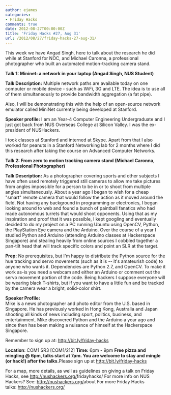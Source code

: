 ```yaml
---
author: ejames
categories:
- Friday Hacks
comments: true
date: 2012-08-27T00:00:00Z
title: 'Friday Hacks #27, Aug 31'
url: /2012/08/27/friday-hacks-27-aug-31/
---
```


This week we have Angad Singh, here to talk about the research he did while at Stanford for NOC, and Michael Caronna, a professional photographer who built an automated motion-tracking camera stand.

<strong>Talk 1: Mininet: a network in your laptop (Angad Singh, NUS Student)</strong>

<strong>Talk Description:</strong> Multiple network paths are available today on one computer or mobile device - such as WiFi, 3G and LTE. The idea is to use all of them simultaneously to provide bandwidth aggregation (a fat pipe).</div>
<div>Also, I will be demonstrating this with the help of an open-source network emulator called MiniNet currently being developed at Stanford.

<strong>Speaker profile:</strong>
I am an Year-4 Computer Engineering Undergraduate and I just got back from NUS Overseas College at Silicon Valley. I was the ex-president of NUSHackers.

I took classes at Stanford and interned at Skype. Apart from that I also worked for peanuts in a Stanford Networking lab for 2 months where I did this research after taking the course on Advanced Computer Networks.

<div><strong>Talk 2: From zero to motion tracking camera stand (Michael </strong><strong>Caronna, Professional Photographer)</strong>

<strong>Talk Description:</strong>
As a photographer covering sports and other subjects I have often used remotely triggered still cameras to allow me take pictures from angles impossible for a person to be in or to shoot from multiple angles simultaneously. About a year ago I began to wish for a cheap "smart" remote camera that would follow the action as it moved around the field. Not having any background in programming or electronics, I began looking around to web and found a bunch of paintball fanatics who had made autonomous turrets that would shoot opponents. Using that as my inspiration and proof that it was possible, I kept googling and eventually decided to do my project on a PC running Ubuntu using OpenCV, Python, the PlayStation Eye camera and the Arduino. Over the course of a year I studied Python and Arduino (attending Arduino classes at Hackerspace Singapore) and stealing heavily from online sources I cobbled together a pan-tilt head that will track specific colors and point an SLR at the target.

<strong>Prep:</strong>
No prerequisites, but I'm happy to distribute the Python source for the hue tracking and servo movements (such as it is -- it's amateurish code) to anyone who wants it. Dependencies are Python 2.7, and OpenCV. To make it work as-is you need a webcam and either an Arduino or comment out the servo movement portion of the code. Being hackers I suppose everyone will be wearing black T-shirts, but if you want to have a little fun and be tracked by the camera wear a bright, solid-color shirt.

<div><strong>Speaker Profile:</strong></div>
<div>Mike is a news photographer and photo editor from the U.S. based in Singapore. He has previously worked in Hong Kong, Australia and Japan shooting all kinds of news including sport, politics, business, and entertainment. Mike discovered Python and the Arduino a year ago and since then has been making a nuisance of himself at the Hackerspace Singapore.</div>

Remember to sign up at: <a href="http://bit.ly/friday-hacks" target="_blank">http://bit.ly/friday-hacks</a>

<strong>Location</strong>: COM1 SR3 [COM1/212]
<strong>Time:</strong> 6pm - 9pm
<strong>Free pizza and mingling @ 6pm, talks start at 7pm. You are welcome to stay and mingle (or hack!) after the talks.</strong>Please sign up at <a href="http://bit.ly/friday-hacks" target="_blank">http://bit.ly/friday-hacks</a>

For a map, more details, as well as guidelines on giving a talk on Friday Hacks, see <a href="/fridayhacks/" target="_blank">http://nushackers.org/<wbr>fridayhacks/</wbr></a>
For more info on NUS Hackers? See: <a href="/about" target="_blank">http://nushackers.org/<wbr>about</wbr></a>
For more Friday Hacks talks: <a href="/" target="_blank">http://nushackers.org/</a>
